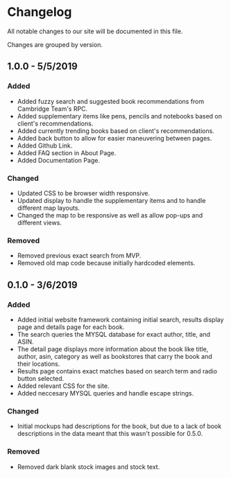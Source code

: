 # Changelog
All notable changes to our site will be documented in this file.

Changes are grouped by version.

## 1.0.0 - 5/5/2019
### Added
- Added fuzzy search and suggested book recommendations from Cambridge Team's RPC.
- Added supplementary items like pens, pencils and notebooks based on client's recommendations.
- Added currently trending books based on client's recommendations.
- Added back button to allow for easier maneuvering between pages.
- Added Github Link.
- Added FAQ section in About Page.
- Added Documentation Page.

### Changed
- Updated CSS to be browser width responsive.
- Updated display to handle the supplementary items and to handle different map layouts.
- Changed the map to be responsive as well as allow pop-ups and different views.

### Removed
- Removed previous exact search from MVP.
- Removed old map code because initially hardcoded elements.

## 0.1.0 - 3/6/2019
### Added
- Added initial website framework containing initial search, results display page and details page for each book.
- The search queries the MYSQL database for exact author, title, and ASIN.
- The detail page displays more information about the book like title, author, asin, category as well as bookstores that carry the book and their locations.
- Results page contains exact matches based on search term and radio button selected.
- Added relevant CSS for the site.
- Added neccesary MYSQL queries and handle escape strings.

### Changed
- Initial mockups had descriptions for the book, but due to a lack of book descriptions in the data meant that this wasn't possible for 0.5.0.

### Removed
- Removed dark blank stock images and stock text.

